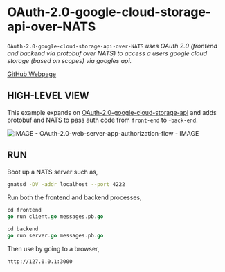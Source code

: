 # OAuth-2.0-google-cloud-storage-api-over-NATS

`OAuth-2.0-google-cloud-storage-api-over-NATS` _uses OAuth 2.0
(frontend and backend via protobuf over NATS) to access a users
google cloud storage (based on scopes) via googles api._

[GitHub Webpage](https://jeffdecola.github.io/my-go-examples/)

## HIGH-LEVEL VIEW

This example expands on [OAuth-2.0-google-cloud-storage-api](https://github.com/JeffDeCola/my-go-examples/tree/master/OAuth-2.0-google-cloud-storage-api) and adds protobuf and NATS to pass auth code from `front-end` to -`back-end`.

![IMAGE - OAuth-2.0-web-server-app-authorization-flow - IMAGE](https://github.com/JeffDeCola/my-cheat-sheets/blob/master/OAuth-2.0-authorization-cheat-sheet/OAuth-2.0-web-server-app-authorization-flow.jpg)

## RUN

Boot up a NATS server such as,

```bash
gnatsd -DV -addr localhost --port 4222
```

Run both the frontend and backend processes,

```go
cd frontend
go run client.go messages.pb.go
```

```go
cd backend
go run server.go messages.pb.go
```

Then use by going to a browser,

```bash
http://127.0.0.1:3000
```
